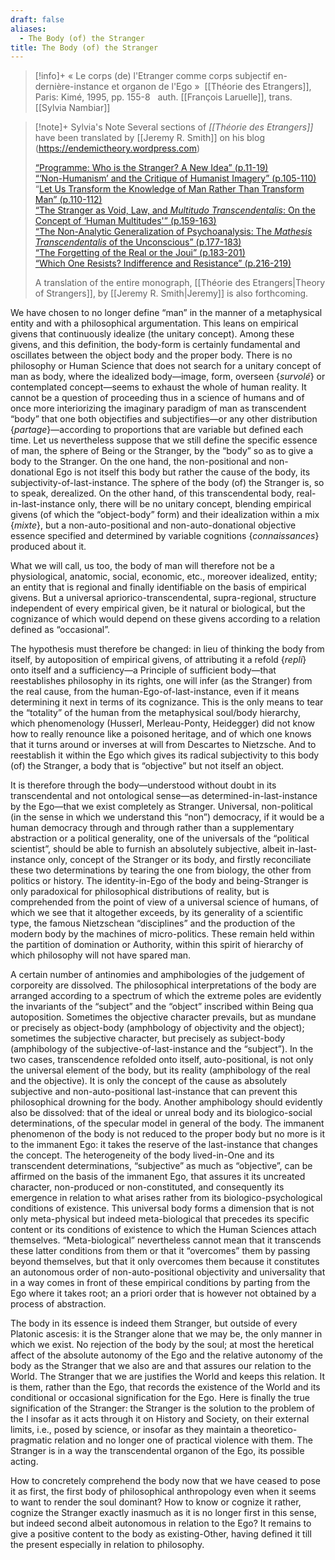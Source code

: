 ```yaml
---
draft: false
aliases:
  - The Body (of) the Stranger
title: The Body (of) the Stranger
---
```


>[!info]+
>« Le corps (de) l'Etranger comme corps subjectif en-dernière-ins­tance et organon de l'Ego »
> [[Théorie des Etrangers]], Paris: Kimé, 1995, pp. 155-8
> 
>auth. [[François Laruelle]], trans. [[Sylvia Nambiar]]

>[!note]+ Sylvia's Note
>Several sections of _[[Théorie des Etrangers]]_ have been translated by [[Jeremy R. Smith]] on his blog (https://endemictheory.wordpress.com)
>	
>[“Programme: Who is the Stranger? A New Idea” (p.11-19)](https://endemictheory.wordpress.com/2021/05/16/translation-of-francois-laruelle-who-is-the-stranger-a-new-idea-from-theorie-des-etrangers-1995/)  
>[“‘Non-Humanism’ and the Critique of Humanist Imagery” (p.105-110)](https://endemictheory.wordpress.com/2021/01/10/translation-of-francois-laruelle-non-humanism-and-the-critique-of-humanist-imagery/)  
>“[Let Us Transform the Knowledge of Man Rather Than Transform Man” (p.110-112)](https://endemictheory.wordpress.com/2021/08/30/translation-of-francois-laruelle-let-us-transform-the-knowledge-of-man-rather-than-transform-man-from-theorie-des-etrangers-1995/)  
>[“The Stranger as Void, Law, and _Multitudo Transcendentalis_: On the Concept of ‘Human Multitudes'” (p.159-163)](https://endemictheory.wordpress.com/2021/04/09/translation-of-francois-laruelle-the-stranger-as-void-law-and-multitudo-transcendentalis-from-theorie-des-etrangers-1995/)  
>[“The Non-Analytic Generalization of Psychoanalysis: The _Mathesis Transcendentalis_ of the Unconscious” (p.177-183)](https://endemictheory.wordpress.com/2023/07/04/translation-of-francois-laruelle-the-non-analytic-generalization-of-psychoanalysis-the-mathesis-transcendentalis-of-the-unconscious-from-theorie-des-etrangers-1995/)  
>[“The Forgetting of the Real or the Joui” (p.183-201)](https://endemictheory.wordpress.com/2021/07/03/translation-of-francois-laruelle-the-forgetting-of-the-real-or-the-joui-from-theorie-des-etrangers-1995/)  
>[“Which One Resists? Indifference and Resistance” (p.216-219)](https://endemictheory.wordpress.com/2022/10/18/translation-of-francois-laruelle-which-one-resists-indifference-and-resistance-from-theorie-des-etrangers-1995/)
>
>A translation of the entire monograph, [[Théorie des Etrangers|Theory of Strangers]], by [[Jeremy R. Smith|Jeremy]] is also forthcoming.

We have chosen to no longer define “man” in the manner of a metaphysical entity and with a philosophical argumentation. This leans on empirical givens that continuously idealize (the unitary concept). Among these givens, and this definition, the body-form is certainly fundamental and oscillates between the object body and the proper body. There is no philosophy or Human Science that does not search for a unitary concept of man as body, where the idealized body—image, form, overseen {_survolé_} or contemplated concept—seems to exhaust the whole of human reality. It cannot be a question of proceeding thus in a science of humans and of once more interiorizing the imaginary paradigm of man as transcendent “body” that one both objectifies and subjectifies—or any other distribution {_partage_}—according to proportions that are variable but defined each time. Let us nevertheless suppose that we still define the specific essence of man, the sphere of Being or the Stranger, by the “body” so as to give a body to the Stranger. On the one hand, the non-positional and non-donational Ego is not itself this body but rather the cause of the body, its subjectivity-of-last-instance. The sphere of the body (of) the Stranger is, so to speak, derealized. On the other hand, of this transcendental body, real-in-last-instance only, there will be no unitary concept, blending empirical givens (of which the “object-body” form) and their idealization within a mix {_mixte_}, but a non-auto-positional and non-auto-donational objective essence specified and determined by variable cognitions {_connaissances_} produced about it.

What we will call, us too, the body of man will therefore not be a physiological, anatomic, social, economic, etc., moreover idealized, entity; an entity that is regional and finally identifiable on the basis of empirical givens. But a universal apriorico-transcendental, supra-regional, structure independent of every empirical given, be it natural or biological, but the cognizance of which would depend on these givens according to a relation defined as “occasional”.

The hypothesis must therefore be changed: in lieu of thinking the body from itself, by autoposition of empirical givens, of attributing it a refold {_repli_} onto itself and a sufficiency—a Principle of sufficient body—that reestablishes philosophy in its rights, one will infer (as the Stranger) from the real cause, from the human-Ego-of-last-instance, even if it means determining it next in terms of its cognizance. This is the only means to tear the “totality” of the human from the metaphysical soul/body hierarchy, which phenomenology (Husserl, Merleau-Ponty, Heidegger) did not know how to really renounce like a poisoned heritage, and of which one knows that it turns around or inverses at will from Descartes to Nietzsche. And to reestablish it within the Ego which gives its radical subjectivity to this body (of) the Stranger, a body that is “objective” but not itself an object.

It is therefore through the body—understood without doubt in its transcendental and not ontological sense—as determined-in-last-instance by the Ego—that we exist completely as Stranger. Universal, non-political (in the sense in which we understand this “non”) democracy, if it would be a human democracy through and through rather than a supplementary abstraction or a political generality, one of the universals of the “political scientist”, should be able to furnish an absolutely subjective, albeit in-last-instance only, concept of the Stranger or its body, and firstly reconciliate these two determinations by tearing the one from biology, the other from politics or history. The identity-in-Ego of the body and being-Stranger is only paradoxical for philosophical distributions of reality, but is comprehended from the point of view of a universal science of humans, of which we see that it altogether exceeds, by its generality of a scientific type, the famous Nietzschean “disciplines” and the production of the modern body by the machines of micro-politics. These remain held within the partition of domination or Authority, within this spirit of hierarchy of which philosophy will not have spared man.

A certain number of antinomies and amphibologies of the judgement of corporeity are dissolved. The philosophical interpretations of the body are arranged according to a spectrum of which the extreme poles are evidently the invariants of the “subject” and the “object” inscribed within Being qua autoposition. Sometimes the objective character prevails, but as mundane or precisely as object-body (amphbology of objectivity and the object); sometimes the subjective character, but precisely as subject-body (amphibology of the subjective-of-last-instance and the “subject”). In the two cases, transcendence refolded onto itself, auto-positional, is not only the universal element of the body, but its reality (amphibology of the real and the objective). It is only the concept of the cause as absolutely subjective and non-auto-positional last-instance that can prevent this philosophical drowning for the body. Another amphibology should evidently also be dissolved: that of the ideal or unreal body and its biologico-social determinations, of the specular model in general of the body. The immanent phenomenon of the body is not reduced to the proper body but no more is it to the immanent Ego: it takes the reserve of the last-instance that changes the concept. The heterogeneity of the body lived-in-One and its transcendent determinations, “subjective” as much as “objective”, can be affirmed on the basis of the immanent Ego, that assures it its uncreated character, non-produced or non-constituted, and consequently its emergence in relation to what arises rather from its biologico-psychological conditions of existence. This universal body forms a dimension that is not only meta-physical but indeed meta-biological that precedes its specific content or its conditions of existence to which the Human Sciences attach themselves. “Meta-biological” nevertheless cannot mean that it transcends these latter conditions from them or that it “overcomes” them by passing beyond themselves, but that it only overcomes them because it constitutes an autonomous order of non-auto-positional objectivity and universality that in a way comes in front of these empirical conditions by parting from the Ego where it takes root; an a priori order that is however not obtained by a process of abstraction.

The body in its essence is indeed them Stranger, but outside of every Platonic ascesis: it is the Stranger alone that we may be, the only manner in which we exist. No rejection of the body by the soul; at most the heretical affect of the absolute autonomy of the Ego and the relative autonomy of the body as the Stranger that we also are and that assures our relation to the World. The Stranger that we are justifies the World and keeps this relation. It is them, rather than the Ego, that records the existence of the World and its conditional or occasional signification for the Ego. Here is finally the true signification of the Stranger: the Stranger is the solution to the problem of the I insofar as it acts through it on History and Society, on their external limits, i.e., posed by science, or insofar as they maintain a theoretico-pragmatic relation and no longer one of practical violence with them. The Stranger is in a way the transcendental organon of the Ego, its possible acting.

How to concretely comprehend the body now that we have ceased to pose it as first, the first body of philosophical anthropology even when it seems to want to render the soul dominant? How to know or cognize it rather, cognize the Stranger exactly inasmuch as it is no longer first in this sense, but indeed second albeit autonomous in relation to the Ego? It remains to give a positive content to the body as existing-Other, having defined it till the present especially in relation to philosophy.